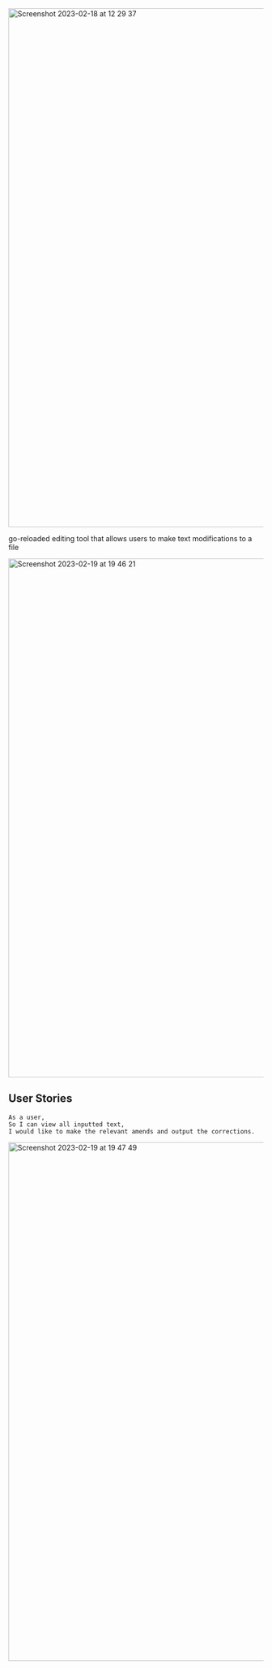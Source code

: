 <img width="1023" alt="Screenshot 2023-02-18 at 12 29 37" src="https://user-images.githubusercontent.com/111147520/219866122-6422b1b6-140a-4a7d-b0b2-9cfc1d41f7f0.png">


go-reloaded editing tool that allows users to make text modifications to a file


<img width="1023" alt="Screenshot 2023-02-19 at 19 46 21" src="https://user-images.githubusercontent.com/111147520/219971475-22e75aaa-37e3-4c15-86b9-a1b70f498890.png">



## User Stories
```
As a user,
So I can view all inputted text,
I would like to make the relevant amends and output the corrections.
```

<img width="1023" alt="Screenshot 2023-02-19 at 19 47 49" src="https://user-images.githubusercontent.com/111147520/219971536-0ffe6e8e-1716-4b85-8038-d7d4e28c340e.png">
